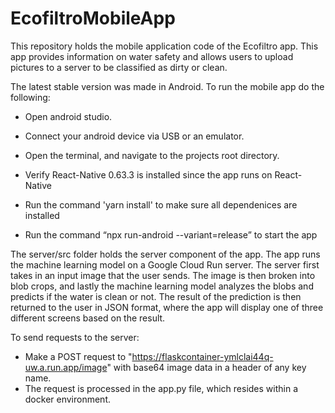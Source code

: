 # EcofiltroMobileApp

This repository holds the mobile application code of the Ecofiltro app. This app provides information on water safety and allows users to upload pictures to a server to be classified as dirty or clean.

The latest stable version was made in Android. To run the mobile app do the following:

- Open android studio.

- Connect your android device via USB or an emulator. 

- Open the terminal, and navigate to the projects root directory.

- Verify React-Native 0.63.3 is installed since the app runs on React-Native

- Run the command 'yarn install' to make sure all dependenices are installed

- Run the command “npx run-android --variant=release” to start the app



The server/src folder holds the server component of the app. The app runs the machine learning model on a Google Cloud Run server. The server first takes in an input image that the user sends. The image is then broken into blob crops, and lastly the machine learning model analyzes the blobs  and predicts if the water is clean or not. The result of the prediction is then returned to the user in JSON format, where the app will display one of three different screens based on the result.

To send requests to the server:

- Make a POST request to "https://flaskcontainer-ymlclai44q-uw.a.run.app/image" with base64 image data in a header of any key name.
- The request is processed in the app.py file, which resides within a docker environment.
 
